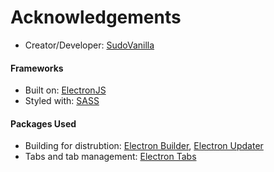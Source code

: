 
# Acknowledgements
 - Creator/Developer: [SudoVanilla](https://sudovanilla.com/)

#### Frameworks
 - Built on: [ElectronJS](https://electronjs.org/)
 - Styled with: [SASS](https://sass-lang.com/)

#### Packages Used
 - Building for distrubtion: [Electron Builder](https://github.com/electron-userland/electron-builder/), [Electron Updater](https://www.npmjs.com/package/electron-updater)
 - Tabs and tab management: [Electron Tabs](https://github.com/brrd/electron-tabs)